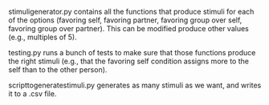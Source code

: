 stimuligenerator.py contains all the functions that produce stimuli for each of the options (favoring self, favoring partner, favoring group over self, favoring group over partner). 
This can be modified produce other values (e.g., multiples of 5).

testing.py runs a bunch of tests to make sure that those functions produce the right stimuli (e.g., that the favoring self condition assigns more to the self than to the other person).

scripttogeneratestimuli.py generates as many stimuli as we want, and writes it to a .csv file.
